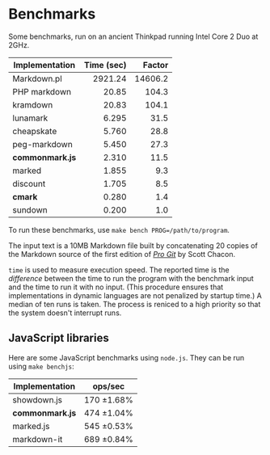 # Benchmarks

Some benchmarks, run on an ancient Thinkpad running Intel Core 2 Duo at 2GHz.

|Implementation     |  Time (sec)| Factor  |
|-------------------|-----------:|--------:|
| Markdown.pl       | 2921.24    | 14606.2 |
| PHP markdown      | 20.85      |   104.3 |
| kramdown          | 20.83      |   104.1 |
| lunamark          | 6.295      |    31.5 |
| cheapskate        | 5.760      |    28.8 |
| peg-markdown      | 5.450      |    27.3 |
| **commonmark.js** | 2.310      |    11.5 |
| marked            | 1.855      |     9.3 |
| discount          | 1.705      |     8.5 |
| **cmark**         | 0.280      |     1.4 |
| sundown           | 0.200      |     1.0 |


To run these benchmarks, use `make bench PROG=/path/to/program`.

The input text is a 10MB Markdown file built by concatenating 20 copies
of the Markdown source of the first edition of [*Pro
Git*](https://github.com/progit/progit/tree/master/en) by Scott Chacon.

`time` is used to measure execution speed.  The reported
time is the *difference* between the time to run the program
with the benchmark input and the time to run it with no input.
(This procedure ensures that implementations in dynamic languages are
not penalized by startup time.) A median of ten runs is taken.  The
process is reniced to a high priority so that the system doesn't
interrupt runs.

## JavaScript libraries

Here are some JavaScript benchmarks using `node.js`.
They can be run using `make benchjs`:

|Implementation     |  ops/sec    |
|-------------------|-------------|
| showdown.js       | 170 ±1.68%  |
| **commonmark.js** | 474 ±1.04%  |
| marked.js         | 545 ±0.53%  |
| markdown-it       | 689 ±0.84%  |

